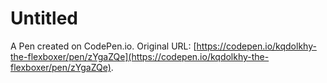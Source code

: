 # Untitled

A Pen created on CodePen.io. Original URL: [https://codepen.io/kqdolkhy-the-flexboxer/pen/zYgaZQe](https://codepen.io/kqdolkhy-the-flexboxer/pen/zYgaZQe).

